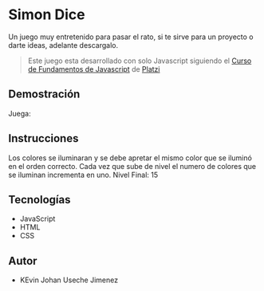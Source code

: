 # Simon Dice 

Un juego muy entretenido para pasar el rato, si te sirve para un proyecto o darte ideas, adelante descargalo.

>Este juego esta desarrollado con solo Javascript siguiendo el [Curso de Fundamentos de Javascript](https://platzi.com/clases/fundamentos-javascript/) de [Platzi](https://platzi.com/)
## Demostración 
Juega: 

## Instrucciones 
Los colores se iluminaran y se debe apretar el mismo color que se iluminó en el orden correcto. Cada vez que sube de nivel el numero de colores que se iluminan incrementa en uno. 
Nivel Final: 15

## Tecnologías 
- JavaScript
- HTML
- CSS 

## Autor 
- KEvin Johan Useche Jimenez
